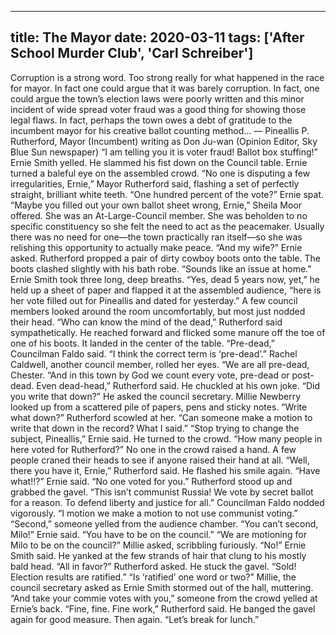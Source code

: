 
---
title: The Mayor
date: 2020-03-11
tags: ['After School Murder Club', 'Carl Schreiber']
---

Corruption is a strong word. Too strong really for what happened in the race for mayor. In fact one could argue that it was barely corruption. In fact, one could argue the town’s election laws were poorly written and this minor incident of wide spread voter fraud was a good thing for showing those legal flaws. In fact, perhaps the town owes a debt of gratitude to the incumbent mayor for his creative ballot counting method... — Pineallis P. Rutherford, Mayor (Incumbent) writing as Don Ju-wan (Opinion Editor, Sky Blue Sun newspaper) “I am telling you it is voter fraud!  Ballot box stuffing!” Ernie Smith yelled.  He slammed his fist down on the Council table.  Ernie turned a baleful eye on the assembled crowd. “No one is disputing a few irregularities, Ernie,” Mayor Rutherford said, flashing a set of perfectly straight, brilliant white teeth. “One hundred percent of the vote?” Ernie spat. “Maybe you filled out your own ballot sheet wrong, Ernie,” Sheila Moor offered.  She was an At-Large-Council member.  She was beholden to no specific constituency so she felt the need to act as the peacemaker.  Usually there was no need for one—the town practically ran itself—so she was relishing this opportunity to actually make peace. “And my wife?” Ernie asked. Rutherford propped a pair of dirty cowboy boots onto the table. The boots clashed slightly with his bath robe. “Sounds like an issue at home.” Ernie Smith took three long, deep breaths. “Yes, dead 5 years now, yet,” he held up a sheet of paper and flapped it at the assembled audience, “here is her vote filled out for Pineallis and dated for yesterday.” A few council members looked around the room uncomfortably, but most just nodded their head. “Who can know the mind of the dead,” Rutherford said sympathetically. He reached forward and flicked some manure off the toe of one of his boots.  It landed in the center of the table. “Pre-dead,” Councilman Faldo said. “I think the correct term is ‘pre-dead’.” Rachel Caldwell, another council member, rolled her eyes. “We are all pre-dead, Chester. “And in this town by God we count every vote, pre-dead or post-dead.  Even dead-head,” Rutherford said.  He chuckled at his own joke.  “Did you write that down?” He asked the council secretary. Millie Newberry looked up from a scattered pile of papers, pens and sticky notes.  “Write what down?” Rutherford scowled at her. “Can someone make a motion to write that down in the record?  What I said.” “Stop trying to change the subject, Pineallis,” Ernie said.  He turned to the crowd.  “How many people in here voted for Rutherford?” No one in the crowd raised a hand. A few people craned their heads to see if anyone raised their hand at all. “Well, there you have it, Ernie,” Rutherford said. He flashed his smile again. “Have what!!?” Ernie said.  “No one voted for you.” Rutherford stood up and grabbed the gavel. “This isn’t communist Russia! We vote by secret ballot for a reason.  To defend liberty and justice for all.” Councilman Faldo nodded vigorously.  “I motion we make a motion to not use communist voting.” “Second,” someone yelled from the audience chamber. “You can’t second, Milo!” Ernie said.  “You have to be on the council.” “We are motioning for Milo to be on the council?” Millie asked, scribbling furiously. “No!” Ernie Smith said.  He yanked at the few strands of hair that clung to his mostly bald head. “All in favor?” Rutherford asked. He stuck the gavel. “Sold! Election results are ratified.” “Is ‘ratified’ one word or two?” Millie, the council secretary asked as Ernie Smith stormed out of the hall, muttering. “And take your commie votes with you,” someone from the crowd yelled at Ernie’s back. “Fine, fine. Fine work,” Rutherford said. He banged the gavel again for good measure. Then again. “Let’s break for lunch.”
